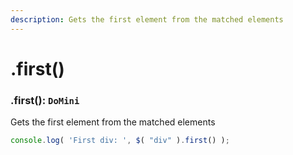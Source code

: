 ```yaml
---
description: Gets the first element from the matched elements
---
```


# .first()

### .first(): ``DoMini``
Gets the first element from the matched elements
```javascript
console.log( 'First div: ', $( "div" ).first() );
```